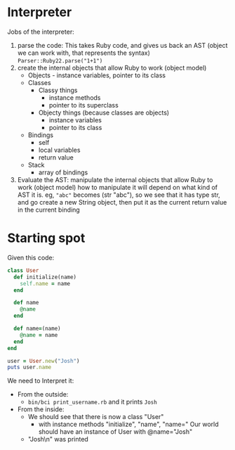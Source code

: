 Interpreter
===========

Jobs of the interpreter:

1. parse the code:
   This takes Ruby code, and gives us back an AST (object we can work with, that represents the syntax)
   `Parser::Ruby22.parse("1+1")`
2. create the internal objects that allow Ruby to work (object model)
   * Objects   - instance variables, pointer to its class
   * Classes
     - Classy things
       * instance methods
       * pointer to its superclass
     - Objecty things (because classes are objects)
       * instance variables
       * pointer to its class
   * Bindings
     - self
     - local variables
     - return value
   * Stack
     - array of bindings
3. Evaluate the AST:
   manipulate the internal objects that allow Ruby to work (object model)
   how to manipulate it will depend on what kind of AST it is.
   eg, `"abc"` becomes (str "abc"), so we see that it has type str,
       and go create a new String object, then put it as the current return value in the current binding

Starting spot
=============

Given this code:

```ruby
class User
  def initialize(name)
    self.name = name
  end

  def name
    @name
  end

  def name=(name)
    @name = name
  end
end

user = User.new("Josh")
puts user.name
```

We need to Interpret it:

* From the outside:
  * `bin/bci print_username.rb` and it prints `Josh`
* From the inside:
  * We should see that there is now a class "User"
    * with instance methods "initialize", "name", "name="
      Our world should have an instance of User with @name="Josh"
  * "Josh\n" was printed
